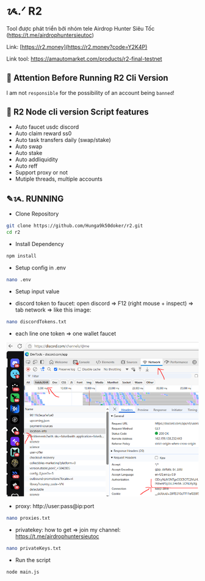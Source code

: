 # ᝰ.ᐟ R2

Tool được phát triển bởi nhóm tele Airdrop Hunter Siêu Tốc (https://t.me/airdrophuntersieutoc)

Link: [https://r2.money](https://r2.money?code=Y2K4P)

Link tool: https://amautomarket.com/products/r2-final-testnet

## 🚨 Attention Before Running R2 Cli Version

I am not `responsible` for the possibility of an account being `banned`!

## 📎 R2 Node cli version Script features

- Auto faucet usdc discord
- Auto claim reward ss0
- Auto task transfers daily (swap/stake)
- Auto swap
- Auto stake
- Auto addliquidity
- Auto reff
- Support proxy or not
- Mutiple threads, multiple accounts

## ✎ᝰ. RUNNING

- Clone Repository

```bash
git clone https://github.com/Hunga9k50doker/r2.git
cd r2
```

- Install Dependency

```bash
npm install
```

- Setup config in .env

```bash
nano .env
```

- Setup input value

* discord token to faucet: open discord => F12 (right mouse + inspect) => tab network => like this image:

```bash
nano discordTokens.txt
```

- each line one token => one wallet faucet

![discord](v9.png)

- proxy: http://user:pass@ip:port

```bash
nano proxies.txt
```

- privatekey: how to get => join my channel: https://t.me/airdrophuntersieutoc

```bash
nano privateKeys.txt
```

- Run the script

```bash
node main.js
```

